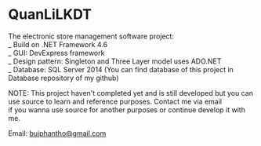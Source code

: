 # QuanLiLKDT
The electronic store management software project: </br>
_ Build on .NET Framework 4.6</br>
_ GUI: DevExpress framework</br>
_ Design pattern: Singleton and Three Layer model uses ADO.NET</br>
_ Database: SQL Server 2014 (You can find database of this project in Database repository of my github)</br>

NOTE: This project haven't completed yet and is still developed but you can use source to learn and reference purposes. Contact me via email</br> 
if you wanna use source for another purposes or continue develop it with me.</br>

Email: buiphantho@gmail.com

